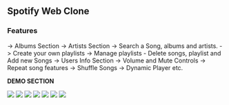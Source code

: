 ## Spotify Web Clone

### Features

-> Albums Section
-> Artists Section
-> Search a Song, albums and artists.
-> Create your own playlists
-> Manage playlists - Delete songs, playlist and Add new Songs
-> Users Info Section
-> Volume and Mute Controls
-> Repeat song features
-> Shuffle Songs
-> Dynamic Player etc.

**DEMO SECTION**

![]("https://raw.githubusercontent.com/prakashaditya13/spotify-web-clone/master/demo/1.png")
![]("https://raw.githubusercontent.com/prakashaditya13/spotify-web-clone/master/demo/2.png")
![]("https://raw.githubusercontent.com/prakashaditya13/spotify-web-clone/master/demo/3.png")
![]("https://raw.githubusercontent.com/prakashaditya13/spotify-web-clone/master/demo/4.png")
![]("https://raw.githubusercontent.com/prakashaditya13/spotify-web-clone/master/demo/5.png")
![]("https://raw.githubusercontent.com/prakashaditya13/spotify-web-clone/master/demo/6.png")
![]("https://raw.githubusercontent.com/prakashaditya13/spotify-web-clone/master/demo/7.png")

